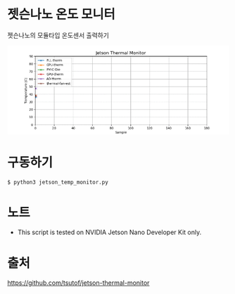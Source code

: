 # 젯슨나노 온도 모니터

젯슨나노의 모듈타입 온도센서 출력하기

<img src="./jetson_temp_monitor.gif" alt="Screenshot" title="Screenshot">

# 구동하기
```
$ python3 jetson_temp_monitor.py
```

# 노트
- This script is tested on NVIDIA Jetson Nano Developer Kit only.

# 출처
https://github.com/tsutof/jetson-thermal-monitor
